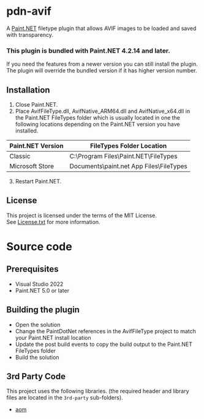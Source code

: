 # pdn-avif

A [Paint.NET](http://www.getpaint.net) filetype plugin that allows AVIF images to be loaded and saved with transparency.

### This plugin is bundled with Paint.NET 4.2.14 and later.

If you need the features from a newer version you can still install the plugin.   
The plugin will override the bundled version if it has higher version number.

## Installation

1. Close Paint.NET.
2. Place AvifFileType.dll, AvifNative_ARM64.dll and AvifNative_x64.dll in the Paint.NET FileTypes folder which is usually located in one the following locations depending on the Paint.NET version you have installed.

  Paint.NET Version |  FileTypes Folder Location
  --------|----------
  Classic | C:\Program Files\Paint.NET\FileTypes    
  Microsoft Store | Documents\paint.net App Files\FileTypes

3. Restart Paint.NET.

## License

This project is licensed under the terms of the MIT License.   
See [License.txt](License.txt) for more information.

# Source code

## Prerequisites

* Visual Studio 2022
* Paint.NET 5.0 or later

## Building the plugin

* Open the solution
* Change the PaintDotNet references in the AvifFileType project to match your Paint.NET install location
* Update the post build events to copy the build output to the Paint.NET FileTypes folder
* Build the solution

## 3rd Party Code

This project uses the following libraries. (the required header and library files are located in the `3rd-party` sub-folders).

* [aom](https://aomedia.googlesource.com/aom/)